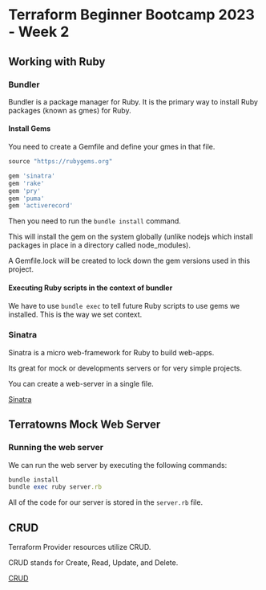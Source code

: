 # Terraform Beginner Bootcamp 2023 - Week 2

## Working with Ruby

### Bundler

Bundler is a package manager for Ruby. 
It is the primary way to install Ruby packages (known as gmes) for Ruby.

#### Install Gems

You need to create a Gemfile and define your gmes in that file.

```rb
source "https://rubygems.org"

gem 'sinatra'
gem 'rake'
gem 'pry'
gem 'puma'
gem 'activerecord'
```

Then you need to run the `bundle install` command.

This will install the gem on the system globally (unlike nodejs which install packages in place in a directory called node_modules).

A Gemfile.lock will be created to lock down the gem versions used in this project.

#### Executing Ruby scripts in the context of bundler

We have to use `bundle exec` to tell future Ruby scripts to use gems we installed. This is the way we set context.

### Sinatra

Sinatra is a micro web-framework for Ruby to build web-apps.

Its great for mock or developments servers or for very simple projects.

You can create a web-server in a single file.

[Sinatra](https://sinatrarb.com/)

## Terratowns Mock Web Server

### Running the web server

We can run the web server by executing the following commands:

```rb
bundle install
bundle exec ruby server.rb
```

All of the code for our server is stored in the `server.rb` file.

## CRUD

Terraform Provider resources utilize CRUD.

CRUD stands for Create, Read, Update, and Delete.

[CRUD](https://en.wikipedia.org/wiki/Create,_read,_update_and_delete)